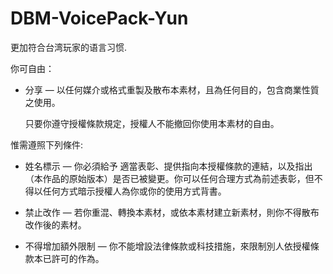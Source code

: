 # DBM-VoicePack-Yun

更加符合台湾玩家的语言习惯.

你可自由：

*   分享 — 以任何媒介或格式重製及散布本素材，且為任何目的，包含商業性質之使用。

    只要你遵守授權條款規定，授權人不能撤回你使用本素材的自由。

惟需遵照下列條件:

*   姓名標示 — 你必須給予 適當表彰、提供指向本授權條款的連結，以及指出（本作品的原始版本）是否已被變更。你可以任何合理方式為前述表彰，但不得以任何方式暗示授權人為你或你的使用方式背書。

*   禁止改作 — 若你重混、轉換本素材，或依本素材建立新素材，則你不得散布改作後的素材。

*   不得增加額外限制 — 你不能增設法律條款或科技措施，來限制別人依授權條款本已許可的作為。


